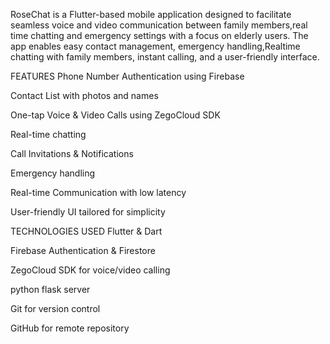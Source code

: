 RoseChat is a Flutter-based mobile application designed to facilitate seamless voice and video communication between family members,real time chatting and emergency settings with a focus on elderly users. The app enables easy contact management, emergency handling,Realtime chatting with family members, instant calling, and a user-friendly interface.

FEATURES
Phone Number Authentication using Firebase

Contact List with photos and names

One-tap Voice & Video Calls using ZegoCloud SDK

Real-time chatting 

Call Invitations & Notifications

Emergency handling 

Real-time Communication with low latency

User-friendly UI tailored for simplicity

TECHNOLOGIES USED
Flutter & Dart

Firebase Authentication & Firestore

ZegoCloud SDK for voice/video calling

python flask server

Git for version control

GitHub for remote repository

